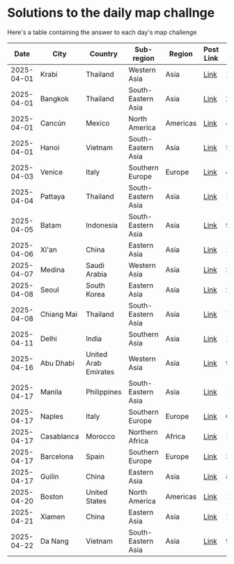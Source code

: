# Solutions to the daily map challnge
Here's a table containing the answer to each day's map challenge

| Date | City    | Country | Sub-region  | Region | Post Link | ID |
| -------- | -------- | ------- | -------- | ------- | ------- | ------- |      
| 2025-04-01 | Krabi | Thailand | Western Asia | Asia | <a id='at://did:plc:rm5bg2yv2rfh2rcxnjxhfd2f/app.bsky.feed.post/3llpxvvffrq22' href='https://bsky.app/profile/random-city-bot.bsky.social/post/3llpxvvffrq22'>Link</a> | 100 |
| 2025-04-01 | Bangkok | Thailand | South-Eastern Asia | Asia | <a id='at://did:plc:rm5bg2yv2rfh2rcxnjxhfd2f/app.bsky.feed.post/3llqbnhf3v52j' href='https://bsky.app/profile/random-city-bot.bsky.social/post/3llqbnhf3v52j'>Link</a> | 2 |
| 2025-04-01 | Cancún | Mexico | North America | Americas | <a id='at://did:plc:rm5bg2yv2rfh2rcxnjxhfd2f/app.bsky.feed.post/3llqcf25otd2a' href='https://bsky.app/profile/random-city-bot.bsky.social/post/3llqcf25otd2a'>Link</a> | 41 |
| 2025-04-01 | Hanoi | Vietnam | South-Eastern Asia | Asia | <a id='at://did:plc:rm5bg2yv2rfh2rcxnjxhfd2f/app.bsky.feed.post/3llqhcnricn23' href='https://bsky.app/profile/random-city-bot.bsky.social/post/3llqhcnricn23'>Link</a> | 53 |
| 2025-04-03 | Venice | Italy | Southern Europe | Europe | <a id='at://did:plc:rm5bg2yv2rfh2rcxnjxhfd2f/app.bsky.feed.post/3llwqdcvoae2r' href='https://bsky.app/profile/random-city-bot.bsky.social/post/3llwqdcvoae2r'>Link</a> | 46 |
| 2025-04-04 | Pattaya | Thailand | South-Eastern Asia | Asia | <a id='at://did:plc:rm5bg2yv2rfh2rcxnjxhfd2f/app.bsky.feed.post/3llzadsf72c2l' href='https://bsky.app/profile/random-city-bot.bsky.social/post/3llzadsf72c2l'>Link</a> | 19 |
| 2025-04-05 | Batam | Indonesia | South-Eastern Asia | Asia | <a id='at://did:plc:rm5bg2yv2rfh2rcxnjxhfd2f/app.bsky.feed.post/3lm3rcqrnyb2z' href='https://bsky.app/profile/random-city-bot.bsky.social/post/3lm3rcqrnyb2z'>Link</a> | 92 |
| 2025-04-06 | Xi'an | China | Eastern Asia | Asia | <a id='at://did:plc:rm5bg2yv2rfh2rcxnjxhfd2f/app.bsky.feed.post/3lm6cghxmvw2w' href='https://bsky.app/profile/random-city-bot.bsky.social/post/3lm6cghxmvw2w'>Link</a> | 120 |
| 2025-04-07 | Medina | Saudi Arabia | Western Asia | Asia | <a id='at://did:plc:rm5bg2yv2rfh2rcxnjxhfd2f/app.bsky.feed.post/3lmars5koag2t' href='https://bsky.app/profile/random-city-bot.bsky.social/post/3lmars5koag2t'>Link</a> | 24 |
| 2025-04-08 | Seoul | South Korea | Eastern Asia | Asia | <a id='at://did:plc:rm5bg2yv2rfh2rcxnjxhfd2f/app.bsky.feed.post/3lmbkmer6cl2m' href='https://bsky.app/profile/random-city-bot.bsky.social/post/3lmbkmer6cl2m'>Link</a> | 25 |
| 2025-04-08 | Chiang Mai | Thailand | South-Eastern Asia | Asia | <a id='at://did:plc:rm5bg2yv2rfh2rcxnjxhfd2f/app.bsky.feed.post/3lmdcaxjd3u2t' href='https://bsky.app/profile/random-city-bot.bsky.social/post/3lmdcaxjd3u2t'>Link</a> | 71 |
| 2025-04-11 | Delhi | India | Southern Asia | Asia | <a id='at://did:plc:rm5bg2yv2rfh2rcxnjxhfd2f/app.bsky.feed.post/3lmktzlvwlr23' href='https://bsky.app/profile/random-city-bot.bsky.social/post/3lmktzlvwlr23'>Link</a> | 11 |
| 2025-04-16 | Abu Dhabi | United Arab Emirates | Western Asia | Asia | <a id='at://did:plc:rm5bg2yv2rfh2rcxnjxhfd2f/app.bsky.feed.post/3lmxgqonjwy2m' href='https://bsky.app/profile/random-city-bot.bsky.social/post/3lmxgqonjwy2m'>Link</a> | 95 |
| 2025-04-17 | Manila | Philippines | South-Eastern Asia | Asia | <a id='at://did:plc:rm5bg2yv2rfh2rcxnjxhfd2f/app.bsky.feed.post/3lmxssgtj752g' href='https://bsky.app/profile/random-city-bot.bsky.social/post/3lmxssgtj752g'>Link</a> | 118 |
| 2025-04-17 | Naples | Italy | Southern Europe | Europe | <a id='at://did:plc:rm5bg2yv2rfh2rcxnjxhfd2f/app.bsky.feed.post/3lmxu2vniju2s' href='https://bsky.app/profile/random-city-bot.bsky.social/post/3lmxu2vniju2s'>Link</a> | 63 |
| 2025-04-17 | Casablanca | Morocco | Northern Africa | Africa | <a id='at://did:plc:rm5bg2yv2rfh2rcxnjxhfd2f/app.bsky.feed.post/3lmyfqei6ci2t' href='https://bsky.app/profile/random-city-bot.bsky.social/post/3lmyfqei6ci2t'>Link</a> | 126 |
| 2025-04-17 | Barcelona | Spain | Southern Europe | Europe | <a id='at://did:plc:rm5bg2yv2rfh2rcxnjxhfd2f/app.bsky.feed.post/3lmyh7kd2gq2q' href='https://bsky.app/profile/random-city-bot.bsky.social/post/3lmyh7kd2gq2q'>Link</a> | 34 |
| 2025-04-17 | Guilin | China | Eastern Asia | Asia | <a id='at://did:plc:rm5bg2yv2rfh2rcxnjxhfd2f/app.bsky.feed.post/3lmyiqg5byq2q' href='https://bsky.app/profile/random-city-bot.bsky.social/post/3lmyiqg5byq2q'>Link</a> | 81 |
| 2025-04-20 | Boston | United States | North America | Americas | <a id='at://did:plc:rm5bg2yv2rfh2rcxnjxhfd2f/app.bsky.feed.post/3lnbhwmmp5j2g' href='https://bsky.app/profile/random-city-bot.bsky.social/post/3lnbhwmmp5j2g'>Link</a> | 110 |
| 2025-04-21 | Xiamen | China | Eastern Asia | Asia | <a id='at://did:plc:rm5bg2yv2rfh2rcxnjxhfd2f/app.bsky.feed.post/3lndydqbfjy2s' href='https://bsky.app/profile/random-city-bot.bsky.social/post/3lndydqbfjy2s'>Link</a> | 124 |
| 2025-04-22 | Da Nang | Vietnam | South-Eastern Asia | Asia | <a id='at://did:plc:rm5bg2yv2rfh2rcxnjxhfd2f/app.bsky.feed.post/3lngitupz3q2c' href='https://bsky.app/profile/random-city-bot.bsky.social/post/3lngitupz3q2c'>Link</a> | 91 |
